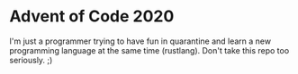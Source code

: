 # Advent of Code 2020

I'm just a programmer trying to have fun in quarantine and learn a new programming
language at the same time (rustlang). Don't take this repo too seriously. ;)